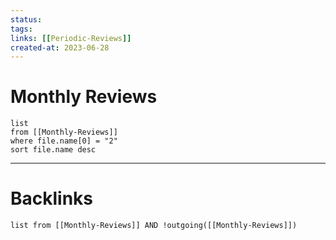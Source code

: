 ```yaml
---
status: 
tags: 
links: [[Periodic-Reviews]]
created-at: 2023-06-28
---
```


# Monthly Reviews

```dataview
list 
from [[Monthly-Reviews]]
where file.name[0] = "2"
sort file.name desc
```

___

# Backlinks

```dataview
list from [[Monthly-Reviews]] AND !outgoing([[Monthly-Reviews]])
```
